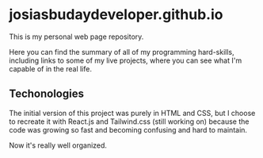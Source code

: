 # josiasbudaydeveloper.github.io
This is my personal web page repository.

Here you can find the summary of all of my programming hard-skills, 
including links to some of my live projects, where you can see what 
I'm capable of in the real life.

## Techonologies
The initial version of this project was purely in HTML and CSS, but I choose
to recreate it with React.js and Tailwind.css (still working on) because the code
was growing so fast and becoming confusing and hard to maintain.

Now it's really well organized.
